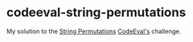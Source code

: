codeeval-string-permutations
============================

My solution to the <a href="https://www.codeeval.com/open_challenges/14/">String Permutations</a> <a href="https://www.codeeval.com/">CodeEval's</a> challenge.
